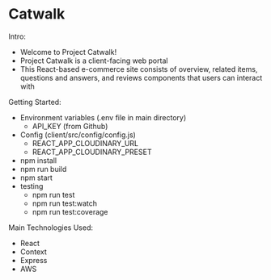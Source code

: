 # Catwalk

Intro:
- Welcome to Project Catwalk!
- Project Catwalk is a client-facing web portal
- This React-based e-commerce site consists of overview, related items, questions and answers, and reviews components that users can interact with

Getting Started:
- Environment variables (.env file in main directory)
  - API_KEY (from Github)
- Config (client/src/config/config.js)
  - REACT_APP_CLOUDINARY_URL
  - REACT_APP_CLOUDINARY_PRESET
- npm install
- npm run build
- npm start
- testing
  - npm run test
  - npm run test:watch
  - npm run test:coverage

Main Technologies Used:
- React
- Context
- Express
- AWS
